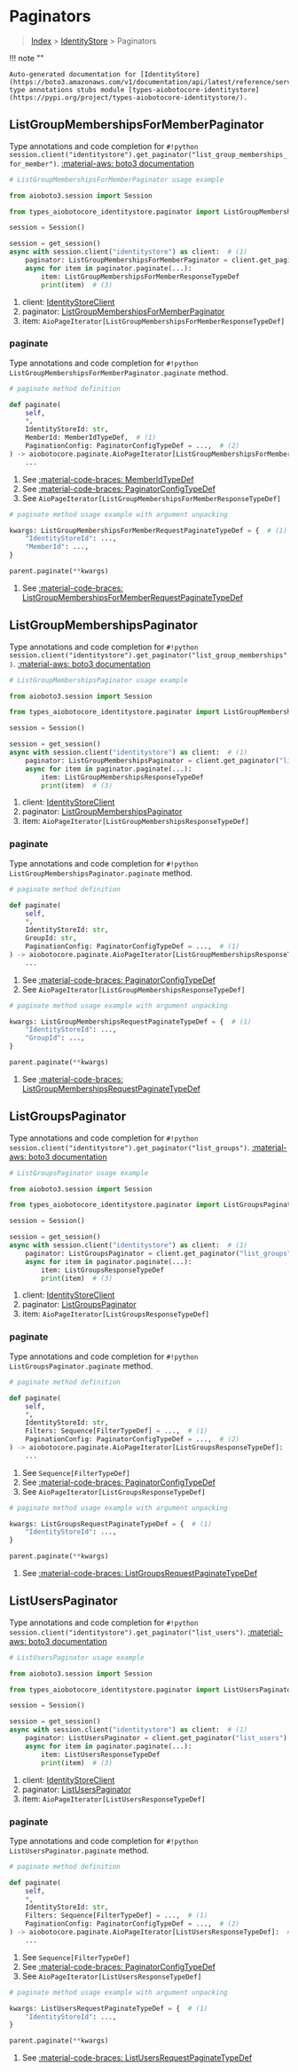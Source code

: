 # Paginators

> [Index](../README.md) > [IdentityStore](./README.md) > Paginators

!!! note ""

    Auto-generated documentation for [IdentityStore](https://boto3.amazonaws.com/v1/documentation/api/latest/reference/services/identitystore.html#identitystore)
    type annotations stubs module [types-aiobotocore-identitystore](https://pypi.org/project/types-aiobotocore-identitystore/).

## ListGroupMembershipsForMemberPaginator

Type annotations and code completion for `#!python session.client("identitystore").get_paginator("list_group_memberships_for_member")`.
[:material-aws: boto3 documentation](https://boto3.amazonaws.com/v1/documentation/api/latest/reference/services/identitystore/paginator/ListGroupMembershipsForMember.html#IdentityStore.Paginator.ListGroupMembershipsForMember)

```python
# ListGroupMembershipsForMemberPaginator usage example

from aioboto3.session import Session

from types_aiobotocore_identitystore.paginator import ListGroupMembershipsForMemberPaginator

session = Session()

session = get_session()
async with session.client("identitystore") as client:  # (1)
    paginator: ListGroupMembershipsForMemberPaginator = client.get_paginator("list_group_memberships_for_member")  # (2)
    async for item in paginator.paginate(...):
        item: ListGroupMembershipsForMemberResponseTypeDef
        print(item)  # (3)
```

1. client: [IdentityStoreClient](./client.md)
2. paginator: [ListGroupMembershipsForMemberPaginator](./paginators.md#listgroupmembershipsformemberpaginator)
3. item: `AioPageIterator[ListGroupMembershipsForMemberResponseTypeDef]`


### paginate

Type annotations and code completion for `#!python ListGroupMembershipsForMemberPaginator.paginate` method.

```python
# paginate method definition

def paginate(
    self,
    *,
    IdentityStoreId: str,
    MemberId: MemberIdTypeDef,  # (1)
    PaginationConfig: PaginatorConfigTypeDef = ...,  # (2)
) -> aiobotocore.paginate.AioPageIterator[ListGroupMembershipsForMemberResponseTypeDef]:  # (3)
    ...
```

1. See [:material-code-braces: MemberIdTypeDef](./type_defs.md#memberidtypedef)
2. See [:material-code-braces: PaginatorConfigTypeDef](./type_defs.md#paginatorconfigtypedef)
3. See `AioPageIterator[ListGroupMembershipsForMemberResponseTypeDef]`


```python
# paginate method usage example with argument unpacking

kwargs: ListGroupMembershipsForMemberRequestPaginateTypeDef = {  # (1)
    "IdentityStoreId": ...,
    "MemberId": ...,
}

parent.paginate(**kwargs)
```

1. See [:material-code-braces: ListGroupMembershipsForMemberRequestPaginateTypeDef](./type_defs.md#listgroupmembershipsformemberrequestpaginatetypedef)
## ListGroupMembershipsPaginator

Type annotations and code completion for `#!python session.client("identitystore").get_paginator("list_group_memberships")`.
[:material-aws: boto3 documentation](https://boto3.amazonaws.com/v1/documentation/api/latest/reference/services/identitystore/paginator/ListGroupMemberships.html#IdentityStore.Paginator.ListGroupMemberships)

```python
# ListGroupMembershipsPaginator usage example

from aioboto3.session import Session

from types_aiobotocore_identitystore.paginator import ListGroupMembershipsPaginator

session = Session()

session = get_session()
async with session.client("identitystore") as client:  # (1)
    paginator: ListGroupMembershipsPaginator = client.get_paginator("list_group_memberships")  # (2)
    async for item in paginator.paginate(...):
        item: ListGroupMembershipsResponseTypeDef
        print(item)  # (3)
```

1. client: [IdentityStoreClient](./client.md)
2. paginator: [ListGroupMembershipsPaginator](./paginators.md#listgroupmembershipspaginator)
3. item: `AioPageIterator[ListGroupMembershipsResponseTypeDef]`


### paginate

Type annotations and code completion for `#!python ListGroupMembershipsPaginator.paginate` method.

```python
# paginate method definition

def paginate(
    self,
    *,
    IdentityStoreId: str,
    GroupId: str,
    PaginationConfig: PaginatorConfigTypeDef = ...,  # (1)
) -> aiobotocore.paginate.AioPageIterator[ListGroupMembershipsResponseTypeDef]:  # (2)
    ...
```

1. See [:material-code-braces: PaginatorConfigTypeDef](./type_defs.md#paginatorconfigtypedef)
2. See `AioPageIterator[ListGroupMembershipsResponseTypeDef]`


```python
# paginate method usage example with argument unpacking

kwargs: ListGroupMembershipsRequestPaginateTypeDef = {  # (1)
    "IdentityStoreId": ...,
    "GroupId": ...,
}

parent.paginate(**kwargs)
```

1. See [:material-code-braces: ListGroupMembershipsRequestPaginateTypeDef](./type_defs.md#listgroupmembershipsrequestpaginatetypedef)
## ListGroupsPaginator

Type annotations and code completion for `#!python session.client("identitystore").get_paginator("list_groups")`.
[:material-aws: boto3 documentation](https://boto3.amazonaws.com/v1/documentation/api/latest/reference/services/identitystore/paginator/ListGroups.html#IdentityStore.Paginator.ListGroups)

```python
# ListGroupsPaginator usage example

from aioboto3.session import Session

from types_aiobotocore_identitystore.paginator import ListGroupsPaginator

session = Session()

session = get_session()
async with session.client("identitystore") as client:  # (1)
    paginator: ListGroupsPaginator = client.get_paginator("list_groups")  # (2)
    async for item in paginator.paginate(...):
        item: ListGroupsResponseTypeDef
        print(item)  # (3)
```

1. client: [IdentityStoreClient](./client.md)
2. paginator: [ListGroupsPaginator](./paginators.md#listgroupspaginator)
3. item: `AioPageIterator[ListGroupsResponseTypeDef]`


### paginate

Type annotations and code completion for `#!python ListGroupsPaginator.paginate` method.

```python
# paginate method definition

def paginate(
    self,
    *,
    IdentityStoreId: str,
    Filters: Sequence[FilterTypeDef] = ...,  # (1)
    PaginationConfig: PaginatorConfigTypeDef = ...,  # (2)
) -> aiobotocore.paginate.AioPageIterator[ListGroupsResponseTypeDef]:  # (3)
    ...
```

1. See `Sequence[FilterTypeDef]`
2. See [:material-code-braces: PaginatorConfigTypeDef](./type_defs.md#paginatorconfigtypedef)
3. See `AioPageIterator[ListGroupsResponseTypeDef]`


```python
# paginate method usage example with argument unpacking

kwargs: ListGroupsRequestPaginateTypeDef = {  # (1)
    "IdentityStoreId": ...,
}

parent.paginate(**kwargs)
```

1. See [:material-code-braces: ListGroupsRequestPaginateTypeDef](./type_defs.md#listgroupsrequestpaginatetypedef)
## ListUsersPaginator

Type annotations and code completion for `#!python session.client("identitystore").get_paginator("list_users")`.
[:material-aws: boto3 documentation](https://boto3.amazonaws.com/v1/documentation/api/latest/reference/services/identitystore/paginator/ListUsers.html#IdentityStore.Paginator.ListUsers)

```python
# ListUsersPaginator usage example

from aioboto3.session import Session

from types_aiobotocore_identitystore.paginator import ListUsersPaginator

session = Session()

session = get_session()
async with session.client("identitystore") as client:  # (1)
    paginator: ListUsersPaginator = client.get_paginator("list_users")  # (2)
    async for item in paginator.paginate(...):
        item: ListUsersResponseTypeDef
        print(item)  # (3)
```

1. client: [IdentityStoreClient](./client.md)
2. paginator: [ListUsersPaginator](./paginators.md#listuserspaginator)
3. item: `AioPageIterator[ListUsersResponseTypeDef]`


### paginate

Type annotations and code completion for `#!python ListUsersPaginator.paginate` method.

```python
# paginate method definition

def paginate(
    self,
    *,
    IdentityStoreId: str,
    Filters: Sequence[FilterTypeDef] = ...,  # (1)
    PaginationConfig: PaginatorConfigTypeDef = ...,  # (2)
) -> aiobotocore.paginate.AioPageIterator[ListUsersResponseTypeDef]:  # (3)
    ...
```

1. See `Sequence[FilterTypeDef]`
2. See [:material-code-braces: PaginatorConfigTypeDef](./type_defs.md#paginatorconfigtypedef)
3. See `AioPageIterator[ListUsersResponseTypeDef]`


```python
# paginate method usage example with argument unpacking

kwargs: ListUsersRequestPaginateTypeDef = {  # (1)
    "IdentityStoreId": ...,
}

parent.paginate(**kwargs)
```

1. See [:material-code-braces: ListUsersRequestPaginateTypeDef](./type_defs.md#listusersrequestpaginatetypedef)
